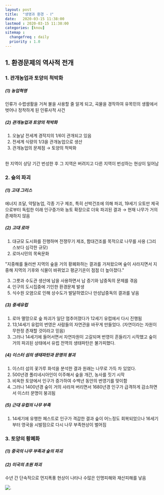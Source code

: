 ```yaml
---
layout: post
title:  "생명과 환경 - Ⅰ"
date:   2020-03-15 11:38:00 
lastmod : 2020-03-15 11:38:00
categories: [knou]
sitemap :
  changefreq : daily
  priority : 1.0
---
```


## 1. 환경문제의 역사적 전개


### 1. 관개농업과 토양의 척박화

##### (1) 농업혁명
인류가 수렵생활을 거쳐 불을 사용할 줄 알게 되고, 곡물을 경작하여 유목민의 생활에서 벗어나 정착하게 된 인류사적 사건
<br>
##### (2) 관개농업과 토양의 척박화
1. 오늘날 전세계 경작지의 1/6이 관개되고 있음
2. 전세계 식량의 1/3을 관개농업으로 생산
3. 관개농업의 문제점 → 토양의 척박화
<br>
한 지역이 상당 기간 번성한 후 그 지역은 버려지고 다른 지역이 번성하는 현상이 일어남



### 2. 숲의 파괴
##### (1) 고대 그리스
에너지 조달, 약탈농업, 각종 기구 제조, 특히 선박건조에 의해 파괴,
19세기 오토만 제국으로부터 독립한 이래 인구증가와 농토 확장으로 더욱 파괴된 결과 → 현재 나무가 거의 존재하지 않음
<br>
##### (2) 고대 로마
1. 대규모 도시화를 진행하며 전쟁무기 제조, 함대건조를 목적으로 나무를 사용 (그리스보다 심각한 규모)
2. 로마시민의 목욕문화

"지중해를 둘러싼 지역의 숲을 거의 황폐화하는 결과를 가져왔으며
숲이 사라지면서 지중해 지역의 기후와 식물이 바뀌었고 평균기온이 점점 더 높아졌다."

3. 그릇과 수도관 생산에 납을 사용하면서 납 증기와 납중독의 문제를 겪음
4. 인구의 도시집중에 기인한 환경문제 발생
5. 식수원 오염으로 인해 상수도가 발달하였으나 만성납중독의 결과를 낳음

##### (3) 중세유럽
1. 로마 멸망으로 숲 파괴가 일단 멈추어졌다가 12세기 유럽에서 다시 진행됨
2. 13,14세기 유럽의 번영은 사람들의 자연관을 바꾸게 만들었다. (자연이라는 자원이 무한정 존재할 것이라고 믿음)
3. 그러나 14세기에 들어서면서 자연자원이 고갈되며 번영이 흔들리기 시작했고 숲이 거의 파괴된 상태에서 유럽 전역의 생태파탄은 불가피했다.

##### (4) 이스터 섬의 생태파탄과 문명의 붕괴
1. 이스터 섬의 꽃가루 화석을 분석한 결과 원래는 나무로 가득 차 있었다.
2. 500년경 폴리네시아인이 이주해서 숲을 개간, 농사를 짓기 시작
3. 비옥한 토양에서 인구가 증가하여 수백년 동안의 번영기를 맞이함
4. 그러나 1400년경 숲이 거의 사라져 버리면서 1680년경 인구가 급격하게 감소하면서 이스터 문명이 붕괴됨

##### (5) 근대 유럽의 나무 부족
1. 14세기에 유행한 페스트로 인구가 격감한 결과 숲이 어느정도 회복되었으나 16세기부터 영국을 시발점으로 다시 나무 부족현상이 벌어짐


### 3. 토양의 황폐화
##### (1) 중국의 나무 부족과 숲의 파괴
##### (2) 미국의 초원 파괴
수년 간 단속적으로 먼지폭풍 현상이 나타나 수많은 인명피해와 재산피해를 낳음

<div class="divider"></div>

![.](https://www.tate.org.uk/art/images/work/P/P11/P11518_9.jpg)


